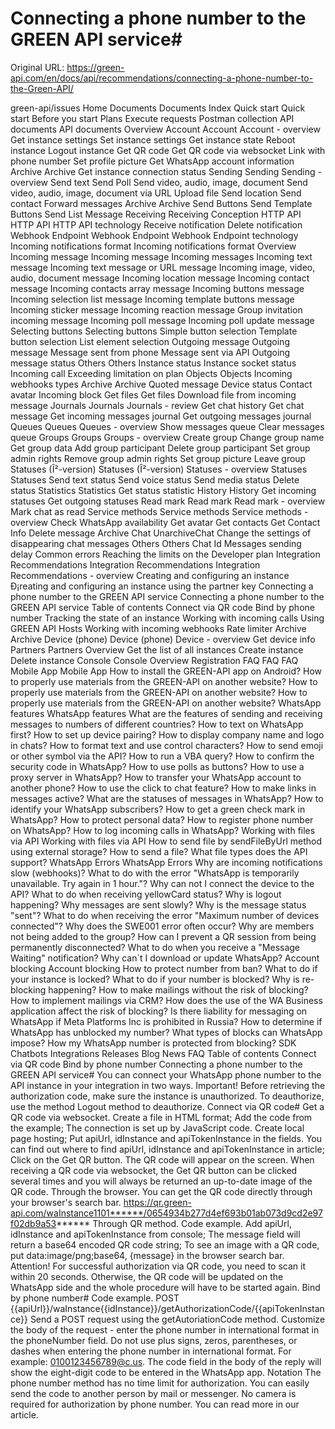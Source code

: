 # Connecting a phone number to the GREEN API service#

Original URL: https://green-api.com/en/docs/api/recommendations/connecting-a-phone-number-to-the-Green-API/

green-api/issues Home Documents Documents Index Quick start Quick start Before you start Plans Execute requests Postman collection API documents API documents Overview Account Account Account - overview Get instance settings Set instance settings Get instance state Reboot instance Logout instance Get QR code Get QR code via websocket Link with phone number Set profile picture Get WhatsApp account information Archive Archive Get instance connection status Sending Sending Sending - overview Send text Send Poll Send video, audio, image, document Send video, audio, image, document via URL Upload file Send location Send contact Forward messages Archive Archive Send Buttons Send Template Buttons Send List Message Receiving Receiving Conception HTTP API HTTP API HTTP API technology Receive notification Delete notification Webhook Endpoint Webhook Endpoint Webhook Endpoint technology Incoming notifications format Incoming notifications format Overview Incoming message Incoming message Incoming messages Incoming text message Incoming text message or URL message Incoming image, video, audio, document message Incoming location message Incoming contact message Incoming contacts array message Incoming buttons message Incoming selection list message Incoming template buttons message Incoming sticker message Incoming reaction message Group invitation incoming message Incoming poll message Incoming poll update message Selecting buttons Selecting buttons Simple button selection Template button selection List element selection Outgoing message Outgoing message Message sent from phone Message sent via API Outgoing message status Others Others Instance status Instance socket status Incoming call Exceeding limitation on plan Objects Objects Incoming webhooks types Archive Archive Quoted message Device status Contact avatar Incoming block Get files Get files Download file from incoming message Journals Journals Journals - review Get chat history Get chat message Get incoming messages journal Get outgoing messages journal Queues Queues Queues - overview Show messages queue Clear messages queue Groups Groups Groups - overview Create group Change group name Get group data Add group participant Delete group participant Set group admin rights Remove group admin rights Set group picture Leave group Statuses (Î²-version) Statuses (Î²-version) Statuses - overview Statuses Statuses Send text status Send voice status Send media status Delete status Statistics Statistics Get status statistic History History Get incoming statuses Get outgoing statuses Read mark Read mark Read mark - overview Mark chat as read Service methods Service methods Service methods - overview Check WhatsApp availability Get avatar Get contacts Get Contact Info Delete message Archive Chat UnarchiveChat Change the settings of disappearing chat messages Others Others Chat Id Messages sending delay Common errors Reaching the limits on the Developer plan Integration Recommendations Integration Recommendations Integration Recommendations - overview Creating and configuring an instance Ð¡reating and configuring an instance using the partner key Connecting a phone number to the GREEN API service Connecting a phone number to the GREEN API service Table of contents Connect via QR code Bind by phone number Tracking the state of an instance Working with incoming calls Using GREEN API Hosts Working with incoming webhooks Rate limiter Archive Archive Device (phone) Device (phone) Device - overview Get device info Partners Partners Overview Get the list of all instances Create instance Delete instance Console Console Overview Registration FAQ FAQ FAQ Mobile App Mobile App How to install the GREEN-API app on Android? How to properly use materials from the GREEN-API on another website? How to properly use materials from the GREEN-API on another website? How to properly use materials from the GREEN-API on another website? WhatsApp features WhatsApp features What are the features of sending and receiving messages to numbers of different countries? How to text on WhatsApp first? How to set up device pairing? How to display company name and logo in chats? How to format text and use control characters? How to send emoji or other symbol via the API? How to run a VBA query? How to confirm the security code in WhatsApp? How to use polls as buttons? How to use a proxy server in WhatsApp? How to transfer your WhatsApp account to another phone? How to use the click to chat feature? How to make links in messages active? What are the statuses of messages in WhatsApp? How to identify your WhatsApp subscribers? How to get a green check mark in WhatsApp? How to protect personal data? How to register phone number on WhatsApp? How to log incoming calls in WhatsApp? Working with files via API Working with files via API How to send file by sendFileByUrl method using external storage? How to send a file? What file types does the API support? WhatsApp Errors WhatsApp Errors Why are incoming notifications slow (webhooks)? What to do with the error "WhatsApp is temporarily unavailable. Try again in 1 hour."? Why can not I connect the device to the API? What to do when receiving yellowCard status? Why is logout happening? Why messages are sent slowly? Why is the message status "sent"? What to do when receiving the error "Maximum number of devices connected"? Why does the SWE001 error often occur? Why are members not being added to the group? How can I prevent a QR session from being permanently disconnected? What to do when you receive a "Message Waiting" notification? Why can`t I download or update WhatsApp? Account blocking Account blocking How to protect number from ban? What to do if your instance is locked? What to do if your number is blocked? Why is re-blocking happening? How to make mailings without the risk of blocking? How to implement mailings via CRM? How does the use of the WA Business application affect the risk of blocking? Is there liability for messaging on WhatsApp if Meta Platforms Inc is prohibited in Russia? How to determine if WhatsApp has unblocked my number? What types of blocks can WhatsApp impose? How my WhatsApp number is protected from blocking? SDK Chatbots Integrations Releases Blog News FAQ Table of contents Connect via QR code Bind by phone number Connecting a phone number to the GREEN API service# You can connect your WhatsApp phone number to the API instance in your integration in two ways. Important! Before retrieving the authorization code, make sure the instance is unauthorized. To deauthorize, use the method Logout method to deauthorize. Connect via QR code# Get a QR code via websocket. Create a file in HTML format; Add the code from the example; The connection is set up by JavaScript code. Create local page hosting; Put apiUrl, idInstance and apiTokenInstance in the fields. You can find out where to find apiUrl, idInstance and apiTokenInstance in article; Click on the Get QR button. The QR code will appear on the screen. When receiving a QR code via websocket, the Get QR button can be clicked several times and you will always be returned an up-to-date image of the QR code. Through the browser. You can get the QR code directly through your browser's search bar. https://qr.green-api.com/waInstance1101******/0654934b277d4ef693b01ab073d9cd2e97f02db9a53****** Through QR method. Code example. Add apiUrl, idInstance and apiTokenInstance from console; The message field will return a base64 encoded QR code string; To see an image with a QR code, put data:image/png;base64, {message} in the browser search bar. Attention! For successful authorization via QR code, you need to scan it within 20 seconds. Otherwise, the QR code will be updated on the WhatsApp side and the whole procedure will have to be started again. Bind by phone number# Code example. POST {{apiUrl}}/waInstance{{idInstance}}/getAuthorizationCode/{{apiTokenInstance}} Send a POST request using the getAutoriationCode method. Customize the body of the request - enter the phone number in international format in the phoneNumber field. Do not use plus signs, zeros, parentheses, or dashes when entering the phone number in international format. For example: 0100123456789@c.us. The code field in the body of the reply will show the eight-digit code to be entered in the WhatsApp app. Notation The phone number method has no time limit for authorization. You can easily send the code to another person by mail or messenger. No camera is required for authorization by phone number. You can read more in our article.
